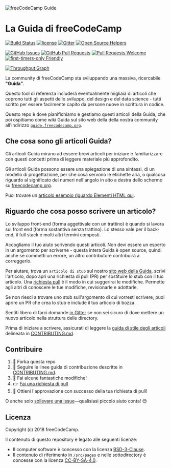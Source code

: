 ![freeCodeCamp Guide](https://s3.amazonaws.com/freecodecamp/wide-social-banner.png)

# La Guida di freeCodeCamp

[![Build Status](https://img.shields.io/travis/freeCodeCamp/guide/master.svg?style=flat-square)](https://travis-ci.org/freeCodeCamp/guide) [![license](https://img.shields.io/badge/license-BSD--3--Clause-lightgrey.svg?style=flat-square)](https://opensource.org/licenses/BSD-3-Clause)  [![Gitter](https://img.shields.io/gitter/room/freeCodeCamp/Contributors.svg?style=flat-square)](https://gitter.im/freeCodeCamp/Contributors)
[![Open Source Helpers](https://www.codetriage.com/freecodecamp/guide/badges/users.svg)](https://www.codetriage.com/freecodecamp/guide)

[![GitHub Issues](https://img.shields.io/github/issues/freeCodeCamp/guide.svg?style=flat-square)](https://github.com/freeCodeCamp/guide/issues) [![GitHub Pull Requests](https://img.shields.io/github/issues-pr/freeCodeCamp/guide.svg?style=flat-square)](https://github.com/freeCodeCamp/guide/pulls) [![Pull Requests Welcome](https://img.shields.io/badge/PRs-welcome-brightgreen.svg?style=flat-square)](http://makeapullrequest.com)
[![first-timers-only Friendly](https://img.shields.io/badge/first--timers--only-friendly-blue.svg?style=flat-square)](http://www.firsttimersonly.com/)

[![Throughput Graph](https://graphs.waffle.io/freeCodeCamp/guide/throughput.svg)](https://waffle.io/freeCodeCamp/guide/metrics)

La community di freeCodeCamp sta sviluppando una massiva, ricercabile **"Guida"**.

Questo tool di referenza includerà eventualmente migliaia di articoli che coprono tutti gli aspetti dello sviluppo, del design e del data science - tutti scritto per essere facilmente capito da persone nuove in scrittura in codice.

Questo repo è dove pianifichiamo e gestiamo questi articoli della Guida, che poi ospitiamo come wiki Guida sul sito web della della nostra community all'indirizzo [`guide.freecodecamp.org`](https://guide.freecodecamp.org).

## Che cosa sono gli articoli Guida?

Gli articoli Guida mirano ad essere brevi articoli per iniziare e familiarizzare con questi concetti prima di leggere materiale più approfondito.

Gli articoli Guida possono essere una spiegazione di una sintassi, di un modello di progettazione, per che cosa servono le etichette aria, o qualcosa riguardo al significato dei numeri nell'angolo in alto a destra dello schermo su [freecodecamp.org](https://freecodecamp.org).

Puoi trovare un [articolo esempio riguardo Elementi HTML qui](./src/pages/html/elements/index.md).

## Riguardo che cosa posso scrivere un articolo?

Lo sviluppo front-end (forma aggettivale con un trattino) è quando si lavora sul front end (forma sostantiva senza trattino). Lo stesso vale per il back-end, il full stack e molti altri termini composti.

Accogliamo il tuo aiuto scrivendo questi articoli. Non devi essere un esperto in un argomento per scriverne - questa intera Guida è open source, quindi anche se commetti un errore, un altro contributore contribuirà a correggerlo.

Per aiutare, trova un `articolo di stub` sul nostro [sito web della Guida](https://guide.freecodecamp.org/), scrivi l'articolo, dopo apri una richiesta di pull (PR) per sostituire lo stub con il tuo articolo. Una [richiesta pull](https://help.github.com/articles/about-pull-requests/) è il modo in cui suggerirai le modifiche. Permette agli altri di conoscere le tue modifiche, revisionarle e adottarle.

Se non riesci a trovare uno stub sull'argomento di cui vorresti scrivere, puoi aprire un PR che crea lo stub e include il tuo articolo di bozza.

Sentiti libero di farci domande [in Gitter](https://gitter.im/freeCodeCamp/Contributors) se non sei sicuro di dove mettere un nuovo articolo nella struttura delle directory.

Prima di iniziare a scrivere, assicurati di leggere la [guida di stile degli articoli](https://github.com/freeCodeCamp/guide/blob/master/CONTRIBUTING.md#article-style-guide) delineata in [CONTRIBUTING.md](CONTRIBUTING.md).

## Contribuire

1. 🍴 Forka questa repo
2. 👀️ Seguire le linee guida di contribuzione descritte in [CONTRIBUTING.md](CONTRIBUTING.md).
3. 🔧 Fai alcune fantastiche modifiche!
4. 👉 [Fai una richiesta di pull](https://github.com/freeCodeCamp/guide/compare)
5. 🎉 Ottieni l'approvazione con successo della tua richiesta di pull!

O anche solo [sollevare una issue](https://github.com/freeCodeCamp/guide/issues)—qualisiasi piccolo aiuto conta! 😊

## Licenza

Copyright (c) 2018 freeCodeCamp.

Il contenuto di questo repository è legato alle seguenti licenze:
- Il computer software è concesso con la licenza [BSD-3-Clause](./LICENSE.md).
- Il contenuto di riferimento in [`/src/pages`](/src/pages) e nelle sottodirectory è concesse con la licenza [CC-BY-SA-4.0](./src/pages/LICENSE.md).
